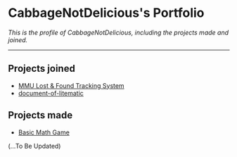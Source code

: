 # CabbageNotDelicious's Portfolio
*This is the profile of CabbageNotDelicious, including the projects made and joined.*

---

## Projects joined
- [MMU Lost & Found Tracking System](https://github.com/YeeHong-kyc/Mini-IT-Project)
- [document-of-litematic](https://github.com/HT-lab-union/document-of-litematic)

## Projects made
- [Basic Math Game](https://github.com/ylpang-8343/Basic_Math_Game)



(...To Be Updated)
